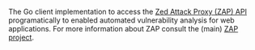 The Go client implementation to access the [Zed Attack Proxy (ZAP) API](https://www.zaproxy.org/docs/api/) programatically to enabled automated vulnerability analysis for web applications. 
For more information about ZAP consult the (main) [ZAP project](https://www.zaproxy.org/docs/api/).
